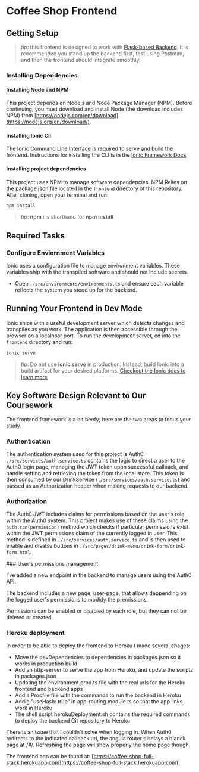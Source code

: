 # Coffee Shop Frontend

## Getting Setup

> _tip_: this frontend is designed to work with [Flask-based Backend](../backend). It is recommended you stand up the backend first, test using Postman, and then the frontend should integrate smoothly.

### Installing Dependencies

#### Installing Node and NPM

This project depends on Nodejs and Node Package Manager (NPM). Before continuing, you must download and install Node (the download includes NPM) from [https://nodejs.com/en/download](https://nodejs.org/en/download/).

#### Installing Ionic Cli

The Ionic Command Line Interface is required to serve and build the frontend. Instructions for installing the CLI  is in the [Ionic Framework Docs](https://ionicframework.com/docs/installation/cli).

#### Installing project dependencies

This project uses NPM to manage software dependencies. NPM Relies on the package.json file located in the `frontend` directory of this repository. After cloning, open your terminal and run:

```bash
npm install
```

>_tip_: **npm i** is shorthand for **npm install**

## Required Tasks

### Configure Enviornment Variables

Ionic uses a configuration file to manage environment variables. These variables ship with the transpiled software and should not include secrets.

- Open `./src/environments/environments.ts` and ensure each variable reflects the system you stood up for the backend.

## Running Your Frontend in Dev Mode

Ionic ships with a useful development server which detects changes and transpiles as you work. The application is then accessible through the browser on a localhost port. To run the development server, cd into the `frontend` directory and run:

```bash
ionic serve
```

>_tip_: Do not use **ionic serve**  in production. Instead, build Ionic into a build artifact for your desired platforms.
[Checkout the Ionic docs to learn more](https://ionicframework.com/docs/cli/commands/build)

## Key Software Design Relevant to Our Coursework

The frontend framework is a bit beefy; here are the two areas to focus your study.

### Authentication

The authentication system used for this project is Auth0. `./src/services/auth.service.ts` contains the logic to direct a user to the Auth0 login page, managing the JWT token upon successful callback, and handle setting and retrieving the token from the local store. This token is then consumed by our DrinkService (`./src/services/auth.service.ts`) and passed as an Authorization header when making requests to our backend.

### Authorization

The Auth0 JWT includes claims for permissions based on the user's role within the Auth0 system. This project makes use of these claims using the `auth.can(permission)` method which checks if particular permissions exist within the JWT permissions claim of the currently logged in user. This method is defined in  `./src/services/auth.service.ts` and is then used to enable and disable buttons in `./src/pages/drink-menu/drink-form/drink-form.html`.

### User's permissions management

I´ve added a new endpoint in the backend to manage users using the Auth0 API.

The backend includes a new page, user-page, that allows deppending on the logged user's permissions to modidy the premissions.

Permissions can be enabled or disabled by each role, but they can not be deleted or created.

### Heroku deployment

In order to be able to deploy the frontend to Heroku I made several chages:
* Move the devDependencies to dependencies in packages.json so it works in production build
* Add an http-server to serve the app from Heroku, and update the scripts in packages.json
* Updating the environment.prod.ts file with the real urls for the Heroku frontend and backend apps
* Add a Procfile file with the commands to run the backend in Heroku
* Addig "useHash: true" in app-routing.module.ts so that the app links work in Heroku
* The shell script herokuDeployment.sh contains the required commands to deploy the backend Git repository to Heroku

There is an issue that I couldn´t solve when logging in. When Auth0 redirects to the indicated callback url, the angula router displays a blanck page at /#/. Refreshing the page will show properly the home page though.

The frontend app can be found at: [https://coffee-shop-full-stack.herokuapp.com](https://coffee-shop-full-stack.herokuapp.com)
